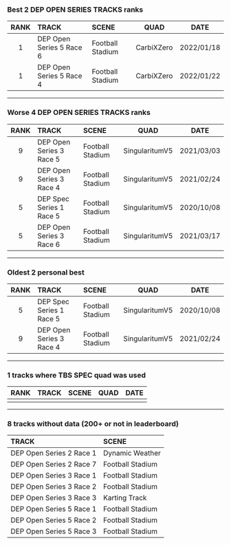 ### Best 2 DEP OPEN SERIES TRACKS ranks
|RANK|TRACK|SCENE|QUAD|DATE|
|:---:|:---|:---|:---:|:---:|
|1|DEP Open Series 5 Race 6|Football Stadium|CarbiXZero|2022/01/18|
|1|DEP Open Series 5 Race 4|Football Stadium|CarbiXZero|2022/01/22|
---
### Worse 4 DEP OPEN SERIES TRACKS ranks
|RANK|TRACK|SCENE|QUAD|DATE|
|:---:|:---|:---|:---:|:---:|
|9|DEP Open Series 3 Race 5|Football Stadium|SingularitumV5|2021/03/03|
|9|DEP Open Series 3 Race 4|Football Stadium|SingularitumV5|2021/02/24|
|5|DEP Spec Series 1 Race 5|Football Stadium|SingularitumV5|2020/10/08|
|5|DEP Open Series 3 Race 6|Football Stadium|SingularitumV5|2021/03/17|
---
### Oldest 2 personal best
|RANK|TRACK|SCENE|QUAD|DATE|
|:---:|:---|:---|:---:|:---:|
|5|DEP Spec Series 1 Race 5|Football Stadium|SingularitumV5|2020/10/08|
|9|DEP Open Series 3 Race 4|Football Stadium|SingularitumV5|2021/02/24|
---
### 1 tracks where TBS SPEC quad was used
|RANK|TRACK|SCENE|QUAD|DATE|
|:---:|:---|:---|:---:|:---:|
||||||
---
### 8 tracks without data (200+ or not in leaderboard)
|TRACK|SCENE|
|:---|:---|
|DEP Open Series 2 Race 1|Dynamic Weather|
|DEP Open Series 2 Race 7|Football Stadium|
|DEP Open Series 3 Race 1|Football Stadium|
|DEP Open Series 3 Race 2|Football Stadium|
|DEP Open Series 3 Race 3|Karting Track|
|DEP Open Series 5 Race 1|Football Stadium|
|DEP Open Series 5 Race 2|Football Stadium|
|DEP Open Series 5 Race 3|Football Stadium|
